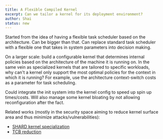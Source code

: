 ```yaml
---
title: A Flexible Compiled Kernel
excerpt: Can we tailor a kernel for its deployment environment?
author: Shai
status: new
---
```


Started from the idea of having a flexible task scheduler based on the architecture. Can be bigger than that. Can replace standard task scheduler with a flexible one that takes in system parameters into decision making.

On a larger scale: build a configurable kernel that determines internal policies based on the architecture of the machine it is running on. In the same vein as specialized kernels that are tailored to specific workloads, why can't a kernel only support the most optimal policies for the context in which it is running? For example, use the architecture context-switch costs as a parameter for task scheduling. 

Could integrate the init system into the kernel config to speed up spin up times/costs. Will also manage some kernel bloating by not allowing reconfiguration after the fact. 

Related works (mostly in the security space aiming to reduce kernel surface area and thus minimize attacks/vulnerabilities):
* [SHARD kernel specialization](https://dl.acm.org/doi/abs/10.1145/3342195.3387526)
* [TCB reduction](https://www.usenix.org/conference/hotdep12/workshop-program/presentation/tartler)
